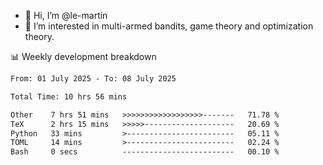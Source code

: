 - 👋 Hi, I’m @le-martin
- 👀 I’m interested in multi-armed bandits, game theory and optimization theory.
<!---- 💞️ I’m looking to collaborate on ...
- 📫 How to reach me ...-->

<!---
Tutorial for using WakaTime stats in GitHub profile: https://github.com/athul/waka-readme
-->

📊 Weekly development breakdown
<!--START_SECTION:waka-->

```txt
From: 01 July 2025 - To: 08 July 2025

Total Time: 10 hrs 56 mins

Other    7 hrs 51 mins   >>>>>>>>>>>>>>>>>>-------   71.78 %
TeX      2 hrs 15 mins   >>>>>--------------------   20.69 %
Python   33 mins         >------------------------   05.11 %
TOML     14 mins         >------------------------   02.24 %
Bash     0 secs          -------------------------   00.10 %
```

<!--END_SECTION:waka-->

<!---
le-martin/le-martin is a ✨ special ✨ repository because its `README.md` (this file) appears on your GitHub profile.
You can click the Preview link to take a look at your changes.
--->

